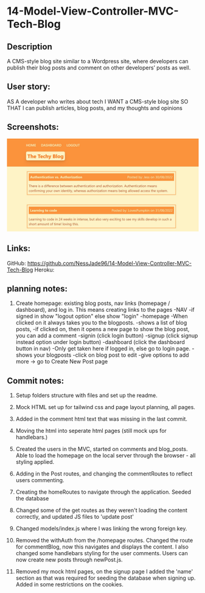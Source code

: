 # 14-Model-View-Controller-MVC-Tech-Blog
## Description
A CMS-style blog site similar to a Wordpress site, where developers can publish their blog posts and comment on other developers’ posts as well.

## User story:
AS A developer who writes about tech
I WANT a CMS-style blog site
SO THAT I can publish articles, blog posts, and my thoughts and opinions

## Screenshots:

![image](./public/images/Homepage.jpg)

## Links:

GitHub: https://github.com/NessJade96/14-Model-View-Controller-MVC-Tech-Blog
Heroku: 

## planning notes: 
1. Create homepage: existing blog posts, nav links (homepage / dashboard), and log in. This means creating links to the pages 
    -NAV
        -if signed in show "logout option" else show "login"
    -homepage
        -When clicked on it always takes you to the blogposts. 
        -shows a list of blog posts, 
            -if clicked on, then it opens a new page to show the blog post, you can add a comment
    -signin (click login button)
    -signup (click signup instead option under login button)
    -dashboard (click the dashboard button in nav)
        -Only get taken here if logged in, else go to login page. 
        -shows your blogposts 
            -click on blog post to edit
            -give options to add more -> go to Create New Post page


## Commit notes:

1. Setup folders structure with files and set up the readme.

2. Mock HTML set up for tailwind css and page layout planning, all pages. 

3. Added in the comment html text that was missing in the last commit. 

4. Moving the html into seperate html pages (still mock ups for handlebars.)

5. Created the users in the MVC, started on comments and blog_posts. Able to load the homepage on the local server through the browser - all styling applied. 

6. Adding in the Post routes, and changing the commentRoutes to reflect users commenting. 

7. Creating the homeRoutes to navigate through the application. Seeded the database

8. Changed some of the get routes as they weren't loading the content correctly, and updated JS files to 'update post'

9. Changed models/index.js where I was linking the wrong foreign key. 

10. Removed the withAuth from the /homepage routes. Changed the route for  commentBlog, now this navigates and displays the content. I also changed some handlebars styling for the user comments. Users can now create new posts through newPost.js. 

11. Removed my mock html pages, on the signup page I added the 'name' section as that was required for seeding the database when signing up. Added in some restrictions on the cookies. 
